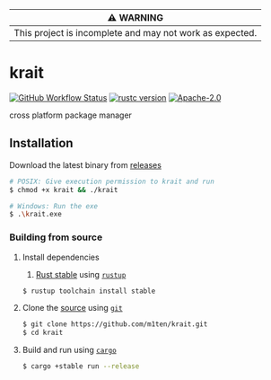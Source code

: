 |                    :warning: WARNING                     |
| :------------------------------------------------------: |
| This project is incomplete and may not work as expected. |

# krait 
[![GitHub Workflow Status](https://img.shields.io/github/workflow/status/m1ten/krait/compile%20and%20release%20krait%20unstable)](https://github.com/m1ten/krait/actions/workflows/unstable.yml) [![rustc version](https://img.shields.io/badge/rust-stable-orange?logo=rust)](https://www.rust-lang.org/) [![Apache-2.0](https://img.shields.io/badge/license-Apache-blue?logo=apache)](./LICENSE) 

<!-- [![crates.io](https://img.shields.io/crates/v/krait)](https://crates.io/crates/krait) -->

cross platform package manager

## Installation

Download the latest binary from [releases](https://github.com/m1ten/krait/releases)

```sh
# POSIX: Give execution permission to krait and run
$ chmod +x krait && ./krait

# Windows: Run the exe
$ .\krait.exe
```

### Building from source

1. Install dependencies

   1. [Rust stable](https://rust-lang.github.io/rustup/concepts/channels.html) using [`rustup`](https://www.rust-lang.org/tools/install)

   ```sh
   $ rustup toolchain install stable
   ```

2. Clone the [source](https://github.com/m1ten/krait) using [`git`](https://git-scm.com/)
   ```sh
   $ git clone https://github.com/m1ten/krait.git
   $ cd krait
   ```
   
3. Build and run using [`cargo`](https://doc.rust-lang.org/stable/cargo/)
   ```sh
   $ cargo +stable run --release
   ```
